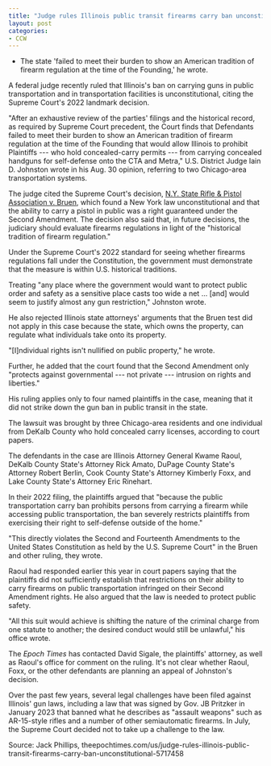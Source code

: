 ```yaml
---
title: "Judge rules Illinois public transit firearms carry ban unconstitutional"
layout: post
categories:
- CCW
---
```


- The state 'failed to meet their burden to show an American tradition of firearm regulation at the time of the Founding,' he wrote.

A federal judge recently ruled that Illinois's ban on carrying guns in public transportation and in transportation facilities is unconstitutional, citing the Supreme Court's 2022 landmark decision.

"After an exhaustive review of the parties' filings and the historical record, as required by Supreme Court precedent, the Court finds that Defendants failed to meet their burden to show an American tradition of firearm regulation at the time of the Founding that would allow Illinois to prohibit Plaintiffs --- who hold concealed-carry permits --- from carrying concealed handguns for self-defense onto the CTA and Metra," U.S. District Judge Iain D. Johnston wrote in his Aug. 30 opinion, referring to two Chicago-area transportation systems.

The judge cited the Supreme Court's decision, [N.Y. State Rifle & Pistol Association v. Bruen](https://www.trigger-treat.com/20220623-nysrpa-v-bruen/index.html), which found a New York law unconstitutional and that the ability to carry a pistol in public was a right guaranteed under the Second Amendment. The decision also said that, in future decisions, the judiciary should evaluate firearms regulations in light of the "historical tradition of firearm regulation."

Under the Supreme Court's 2022 standard for seeing whether firearms regulations fall under the Constitution, the government must demonstrate that the measure is within U.S. historical traditions.

Treating "any place where the government would want to protect public order and safety as a sensitive place casts too wide a net ... \[and\] would seem to justify almost any gun restriction," Johnston wrote.

He also rejected Illinois state attorneys' arguments that the Bruen test did not apply in this case because the state, which owns the property, can regulate what individuals take onto its property.

"\[I\]ndividual rights isn't nullified on public property," he wrote.

Further, he added that the court found that the Second Amendment only "protects against governmental --- not private --- intrusion on rights and liberties."

His ruling applies only to four named plaintiffs in the case, meaning that it did not strike down the gun ban in public transit in the state.

The lawsuit was brought by three Chicago-area residents and one individual from DeKalb County who hold concealed carry licenses, according to court papers.

The defendants in the case are Illinois Attorney General Kwame Raoul, DeKalb County State's Attorney Rick Amato, DuPage County State's Attorney Robert Berlin, Cook County State's Attorney Kimberly Foxx, and Lake County State's Attorney Eric Rinehart.

In their 2022 filing, the plaintiffs argued that "because the public transportation carry ban prohibits persons from carrying a firearm while accessing public transportation, the ban severely restricts plaintiffs from exercising their right to self-defense outside of the home."

"This directly violates the Second and Fourteenth Amendments to the United States Constitution as held by the U.S. Supreme Court" in the Bruen and other ruling, they wrote.

Raoul had responded earlier this year in court papers saying that the plaintiffs did not sufficiently establish that restrictions on their ability to carry firearms on public transportation infringed on their Second Amendment rights. He also argued that the law is needed to protect public safety.

"All this suit would achieve is shifting the nature of the criminal charge from one statute to another; the desired conduct would still be unlawful," his office wrote.

The *Epoch Times* has contacted David Sigale, the plaintiffs' attorney, as well as Raoul's office for comment on the ruling. It's not clear whether Raoul, Foxx, or the other defendants are planning an appeal of Johnston's decision.

Over the past few years, several legal challenges have been filed against Illinois' gun laws, including a law that was signed by Gov. JB Pritzker in January 2023 that banned what he describes as "assault weapons" such as AR-15-style rifles and a number of other semiautomatic firearms. In July, the Supreme Court decided not to take up a challenge to the law.

Source: Jack Phillips, theepochtimes.com/us/judge-rules-illinois-public-transit-firearms-carry-ban-unconstitutional-5717458
